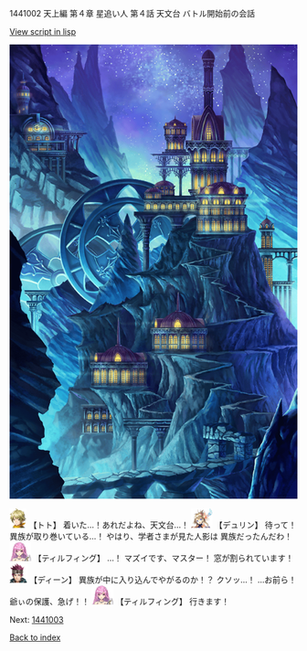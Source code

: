 1441002 天上編 第４章 星追い人 第４話 天文台 バトル開始前の会話

[View script in lisp](../scripts/1441002.txt)

![004_observatory.png](../images/backgrounds/004_observatory.png)

<img src="../images/units/4.png" alt="4.png" height="34"/>
【トト】
着いた…！あれだよね、天文台…！

<img src="../images/units/0.png" alt="0.png" height="34"/>
【デュリン】
待って！異族が取り巻いている…！
やはり、学者さまが見た人影は
異族だったんだわ！

<img src="../images/units/24.png" alt="24.png" height="34"/>
【ティルフィング】
…！
マズイです、マスター！
窓が割られています！

<img src="../images/units/6.png" alt="6.png" height="34"/>
【ディーン】
異族が中に入り込んでやがるのか！？
クソッ…！
…お前ら！爺ぃの保護、急げ！！

<img src="../images/units/24.png" alt="24.png" height="34"/>
【ティルフィング】
行きます！

Next: [1441003](1441003.md)

[Back to index](index.md)
